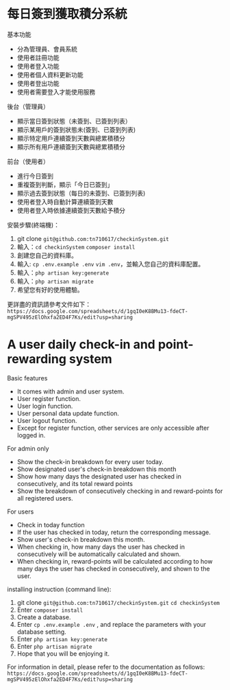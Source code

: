每日簽到獲取積分系統
===
基本功能
- 分為管理員、會員系統
- 使用者註冊功能
- 使用者登入功能
- 使用者個人資料更新功能
- 使用者登出功能
- 使用者需要登入才能使用服務

後台（管理員） 
 - 顯示當日簽到狀態（未簽到、已簽到列表） 
 - 顯示某用戶的簽到狀態未(簽到、已簽到列表)
 - 顯示特定用戶連續簽到天數與總累積積分
 - 顯示所有用戶連續簽到天數與總累積積分
 
前台（使用者）
 - 進行今日簽到
 - 重複簽到判斷，顯示「今日已簽到」 
 - 顯示過去簽到狀態（每日的未簽到、已簽到列表)
 - 使用者登入時自動計算連續簽到天數
 - 使用者登入時依據連續簽到天數給予積分
 
 安裝步驟(終端機)：
 1. git clone `git@github.com:tn710617/checkinSystem.git`
 2. 輸入：`cd checkinSystem`
 `composer install`
 3. 創建您自己的資料庫。
 4. 輸入: `cp .env.example .env`
 `vim .env`，並輸入您自己的資料庫配置。
 5. 輸入：`php artisan key:generate`
 6. 輸入：`php artisan migrate`
 7. 希望您有好的使用體驗。
 
 更詳盡的資訊請參考文件如下：
 `https://docs.google.com/spreadsheets/d/1gqI0eK8BMu13-fdeCT-mgSPV495zElOhxfa2ED4F7Ks/edit?usp=sharing`
 
A user daily check-in and point-rewarding system
===
Basic features
- It comes with admin and user system.
- User register function.
- User login function.
- User personal data update function.
- User logout function.
- Except for register function, other services are only accessible after logged in.

For admin only
 - Show the check-in breakdown for every user today.
 - Show designated user's check-in breakdown this month
 - Show how many days the designated user has checked in consecutively, and its total reward points
 - Show the breakdown of consecutively checking in and reward-points for all registered users.

For users
 - Check in today function
 - If the user has checked in today, return the corresponding message.
 - Show user's check-in breakdown this month.
 - When checking in, how many days the user has checked in consecutively will be automatically calculated and shown.
 - When checking in, reward-points will be calculated according to how many days the user has checked in consecutively, and shown to the user.
 
 installing instruction (command line):
 1. git clone `git@github.com:tn710617/checkinSystem.git`
 `cd checkinSystem`
 2. Enter `composer install` 
 3. Create a database. 
 4. Enter `cp .env.example .env`
, and replace the parameters with your database setting.
 5. Enter `php artisan key:generate`   
 6. Enter `php artisan migrate`
 7. Hope that you will be enjoying it.
 
 For information in detail, please refer to the documentation as follows:
 `https://docs.google.com/spreadsheets/d/1gqI0eK8BMu13-fdeCT-mgSPV495zElOhxfa2ED4F7Ks/edit?usp=sharing`
